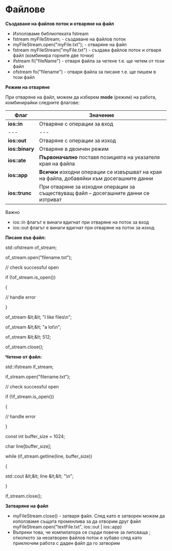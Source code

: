 # **Файлове**

**Създаване на файлов поток и отваряне на файл**

- Използваме библиотеката fstream
- fstream myFileStream; - създаване на файлов поток
- myFileStream.open(&quot;myFile.txt&quot;); - отваряне на файл
- fstream myFileStream(&quot;myFile.txt&quot;) - създава файлов поток и отваря файл (комбинира горните две точки)
- ifstream fi(&quot;fileName&quot;) - отваря файла за четене т.е. ще четем от този файл
- ofstream fo(&quot;filename&quot;) - отваря файла за писане т.е. ще пишем в този файл

**Режим на отваряне**

При отваряне на файл, можем да изберем  **mode**  (режим) на работа, комбинирайки следните флагове:

| **Флаг** | **Значение** |
| --- | --- |
| **ios::in** | Отваряне с операции за вход |
| --- | --- |
| **ios::out** | Отваряне с операции за изход |
| **ios::binary** | Отваряне в двоичен режим |
| **ios::ate** | **Първоначално**  поставя позицията на указателя края на файла |
| **ios::app** | **Всички**  изходни операции се извършват на края на файла, добавяйки към досегашните данни |
| **ios::trunc** | При отваряне за изходни операции за съществуващ файл – досегашните данни се изтриват |

Важно

- ios::in флагът е винаги вдигнат при отваряне на поток за вход
- ios::out флагът е винаги вдигнат при отваряне на поток за изход

**Писане във файл:**

std::ofstream of\_stream;

of\_stream.open(&quot;filename.txt&quot;);

// check successful open

if (!of\_stream.is\_open())

{

// handle error

}

of\_stream \&lt;\&lt; &quot;I like files\n&quot;;

of\_stream \&lt;\&lt; &quot;a lot\n&quot;;

of\_stream \&lt;\&lt; 512;

of\_stream.close();

**Четене от файл:**

std::ifstream if\_stream;

if\_stream.open(&quot;filename.txt&quot;);

// check successful open

if (!if\_stream.is\_open())

{

// handle error

}

const int buffer\_size = 1024;

char line[buffer\_size];

while (if\_stream.getline(line, buffer\_size))

{

std::cout \&lt;\&lt; line \&lt;\&lt; &quot;\n&quot;;

}

if\_stream.close();

**Затваряне на файл**

- myFileStream.close() - затваря файл. След като е затворен можем да използваме същата променлива за да отворим друг файл myFileStream.open(&quot;textFile.txt&quot;, ios::out | ios::app)
- Въпреки това, че компилатора се сърди повече за липсваща ; отколкото за незатворен файлов поток е хубаво след като приключим работа с даден файл да го затворим